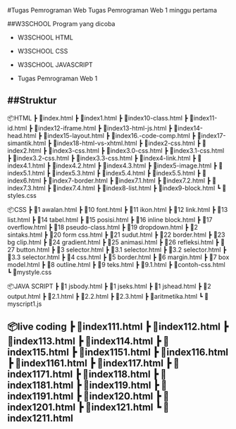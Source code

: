 #Tugas Pemrograman Web
 Tugas Pemrograman Web 1 minggu pertama

##W3SCHOOL Program yang dicoba
- W3SCHOOL HTML
- W3SCHOOL CSS
- W3SCHOOL JAVASCRIPT

- Tugas Pemrograman Web 1
  
##Struktur
---

📦HTML
 ┣ 📜index.html
 ┣ 📜index1.html
 ┣ 📜index10-class.html
 ┣ 📜index11-id.html
 ┣ 📜index12-iframe.html
 ┣ 📜index13-html-js.html
 ┣ 📜index14-head.html
 ┣ 📜index15-layout.html
 ┣ 📜index16.-code-comp.html
 ┣ 📜index17-simantik.html
 ┣ 📜index18-html-vs-xhtml.html
 ┣ 📜index2-css.html
 ┣ 📜index2.html
 ┣ 📜index3-css.html
 ┣ 📜index3.0-css.html
 ┣ 📜index3.1-css.html
 ┣ 📜index3.2-css.html
 ┣ 📜index3.3-css.html
 ┣ 📜index4-link.html
 ┣ 📜index4.1.html
 ┣ 📜index4.2.html
 ┣ 📜index4.3.html
 ┣ 📜index5-image.html
 ┣ 📜index5.1.html
 ┣ 📜index5.3.html
 ┣ 📜index5.4.html
 ┣ 📜index5.5.html
 ┣ 📜index6.html
 ┣ 📜index7-border.html
 ┣ 📜index7.1.html
 ┣ 📜index7.2.html
 ┣ 📜index7.3.html
 ┣ 📜index7.4.html
 ┣ 📜index8-list.html
 ┣ 📜index9-block.html
 ┗ 📜styles.css

 📦CSS
 ┣ 📜1 awalan.html
 ┣ 📜10 font.html
 ┣ 📜11 ikon.html
 ┣ 📜12 link.html
 ┣ 📜13 list.html
 ┣ 📜14 tabel.html
 ┣ 📜15 posisi.html
 ┣ 📜16 inline block.html
 ┣ 📜17 overflow.html
 ┣ 📜18 pseudo-class.html
 ┣ 📜19 dropdown.html
 ┣ 📜2 sintaks.html
 ┣ 📜20 form css.html
 ┣ 📜21 sudut.html
 ┣ 📜22 border.html
 ┣ 📜23 bg clip.html
 ┣ 📜24 gradient.html
 ┣ 📜25 animasi.html
 ┣ 📜26 refleksi.html
 ┣ 📜27 button.html
 ┣ 📜3 selector.html
 ┣ 📜3.1 selector.html
 ┣ 📜3.2 selector.html
 ┣ 📜3.3 selector.html
 ┣ 📜4 css.html
 ┣ 📜5 border.html
 ┣ 📜6 margin.html
 ┣ 📜7 box model.html
 ┣ 📜8 outline.html
 ┣ 📜9 teks.html
 ┣ 📜9.1.html
 ┣ 📜contoh-css.html
 ┗ 📜mystyle.css

 📦JAVA SCRIPT
 ┣ 📜1 jsbody.html
 ┣ 📜1 jseks.html
 ┣ 📜1 jshead.html
 ┣ 📜2 output.html
 ┣ 📜2.1.html
 ┣ 📜2.2.html
 ┣ 📜2.3.html
 ┣ 📜aritmetika.html
 ┗ 📜myscript1.js

 📦live coding
 ┣ 📜index111.html
 ┣ 📜index112.html
 ┣ 📜index113.html
 ┣ 📜index114.html
 ┣ 📜index115.html
 ┣ 📜index1151.html
 ┣ 📜index116.html
 ┣ 📜index1161.html
 ┣ 📜index117.html
 ┣ 📜index1171.html
 ┣ 📜index118.html
 ┣ 📜index1181.html
 ┣ 📜index119.html
 ┣ 📜index1191.html
 ┣ 📜index120.html
 ┣ 📜index1201.html
 ┣ 📜index121.html
 ┗ 📜index1211.html
 ---
